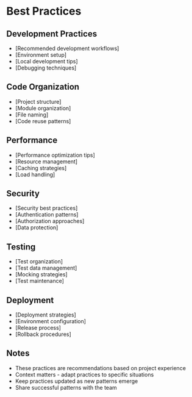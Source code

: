 # Best Practices

## Development Practices
- [Recommended development workflows]
- [Environment setup]
- [Local development tips]
- [Debugging techniques]

## Code Organization
- [Project structure]
- [Module organization]
- [File naming]
- [Code reuse patterns]

## Performance
- [Performance optimization tips]
- [Resource management]
- [Caching strategies]
- [Load handling]

## Security
- [Security best practices]
- [Authentication patterns]
- [Authorization approaches]
- [Data protection]

## Testing
- [Test organization]
- [Test data management]
- [Mocking strategies]
- [Test maintenance]

## Deployment
- [Deployment strategies]
- [Environment configuration]
- [Release process]
- [Rollback procedures]

## Notes
- These practices are recommendations based on project experience
- Context matters - adapt practices to specific situations
- Keep practices updated as new patterns emerge
- Share successful patterns with the team 